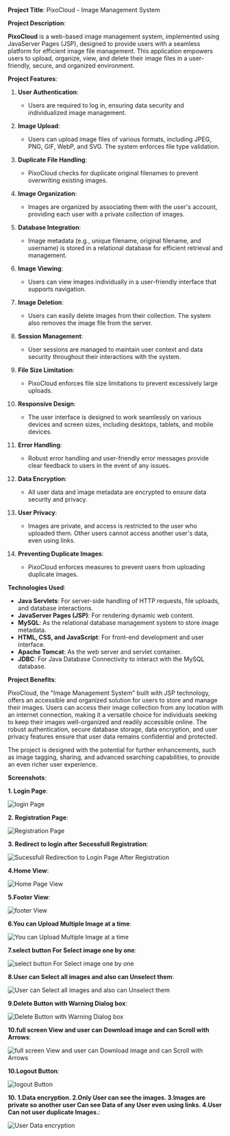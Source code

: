 **Project Title**: PixoCloud - Image Management System

**Project Description**:

**PixoCloud** is a web-based image management system, implemented using JavaServer Pages (JSP), designed to provide users with a seamless platform for efficient image file management. This application empowers users to upload, organize, view, and delete their image files in a user-friendly, secure, and organized environment.

**Project Features**:

1. **User Authentication**:
   - Users are required to log in, ensuring data security and individualized image management.

2. **Image Upload**:
   - Users can upload image files of various formats, including JPEG, PNG, GIF, WebP, and SVG. The system enforces file type validation.

3. **Duplicate File Handling**:
   - PixoCloud checks for duplicate original filenames to prevent overwriting existing images.

4. **Image Organization**:
   - Images are organized by associating them with the user's account, providing each user with a private collection of images.

5. **Database Integration**:
   - Image metadata (e.g., unique filename, original filename, and username) is stored in a relational database for efficient retrieval and management.

6. **Image Viewing**:
   - Users can view images individually in a user-friendly interface that supports navigation.

7. **Image Deletion**:
   - Users can easily delete images from their collection. The system also removes the image file from the server.

8. **Session Management**:
   - User sessions are managed to maintain user context and data security throughout their interactions with the system.

9. **File Size Limitation**:
   - PixoCloud enforces file size limitations to prevent excessively large uploads.

10. **Responsive Design**:
    - The user interface is designed to work seamlessly on various devices and screen sizes, including desktops, tablets, and mobile devices.

11. **Error Handling**:
    - Robust error handling and user-friendly error messages provide clear feedback to users in the event of any issues.

12. **Data Encryption**:
    - All user data and image metadata are encrypted to ensure data security and privacy.

13. **User Privacy**:
    - Images are private, and access is restricted to the user who uploaded them. Other users cannot access another user's data, even using links.

14. **Preventing Duplicate Images**:
    - PixoCloud enforces measures to prevent users from uploading duplicate images.

**Technologies Used**:

- **Java Servlets**: For server-side handling of HTTP requests, file uploads, and database interactions.
- **JavaServer Pages (JSP)**: For rendering dynamic web content.
- **MySQL**: As the relational database management system to store image metadata.
- **HTML, CSS, and JavaScript**: For front-end development and user interface.
- **Apache Tomcat**: As the web server and servlet container.
- **JDBC**: For Java Database Connectivity to interact with the MySQL database.

**Project Benefits**:

PixoCloud, the "Image Management System" built with JSP technology, offers an accessible and organized solution for users to store and manage their images. Users can access their image collection from any location with an internet connection, making it a versatile choice for individuals seeking to keep their images well-organized and readily accessible online. The robust authentication, secure database storage, data encryption, and user privacy features ensure that user data remains confidential and protected.

The project is designed with the potential for further enhancements, such as image tagging, sharing, and advanced searching capabilities, to provide an even richer user experience.





**Screenshots**:

**1. Login Page**:

![login Page](https://github.com/adhfarmujtaba/pixocloud/assets/114349895/2c17f42e-1acf-4aa7-ace3-6ae3c282977a)

**2. Registration Page**:

![Registration Page](https://github.com/adhfarmujtaba/pixocloud/assets/114349895/b3fd1f81-dcdc-4d4f-8940-d3193f98c9bb)

**3. Redirect to login after Secessfull Registration**:

![Sucessfull Redirection to Login Page After Registration](https://github.com/adhfarmujtaba/pixocloud/assets/114349895/f2530526-1bc6-4cfe-932b-cb2e00d0b08b)

**4.Home View**:

![Home Page View](https://github.com/adhfarmujtaba/pixocloud/assets/114349895/385b571e-e2fb-42d7-a7b8-7b376eaa26fb)

**5.Footer View**:

![footer View](https://github.com/adhfarmujtaba/pixocloud/assets/114349895/8f74c8dc-f010-4214-88b9-5db8124cbd81)

**6.You can Upload Multiple Image at a time**:

![You can Upload Multiple Image at a time](https://github.com/adhfarmujtaba/pixocloud/assets/114349895/0a744525-0ac4-4725-b168-e87556541f1c)

**7.select button For Select image one by one**:

![select button For Select image one by one](https://github.com/adhfarmujtaba/pixocloud/assets/114349895/273700c1-9725-45fa-be23-145d33af4080)

**8.User can Select all images and also can Unselect them**:

![User can Select all images and also can Unselect them](https://github.com/adhfarmujtaba/pixocloud/assets/114349895/1ba4ebba-cd23-46dd-9792-12947a945085)

**9.Delete Button with Warning Dialog box**:

![Delete Button with Warning Dialog box](https://github.com/adhfarmujtaba/pixocloud/assets/114349895/86a732d4-e0d7-43bd-b237-5aa961b8f65a)

**10.full screen View and user can Download image and can  Scroll with Arrows**:

![full screen View and user can Download image and can Scroll with Arrows](https://github.com/adhfarmujtaba/pixocloud/assets/114349895/5f3fd2c8-74c5-48a8-8dd4-808accbcf1e4)


**10.Logout Button**:

![logout Button](https://github.com/adhfarmujtaba/pixocloud/assets/114349895/24403bba-89d9-499b-a5ed-726196530e02)

**10.
1.Data encryption.
2.Only User can see the images.
3.Images are private so another user Can see Data of any User even using links.
4.User Can not user  duplicate Images.**:

![User Data encryption](https://github.com/adhfarmujtaba/pixocloud/assets/114349895/94967972-36b5-4e25-8f82-46e235fd1a8c)
